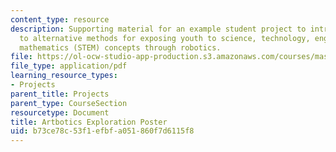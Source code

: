 ```yaml
---
content_type: resource
description: Supporting material for an example student project to introduce educators
  to alternative methods for exposing youth to science, technology, engineering, and
  mathematics (STEM) concepts through robotics.
file: https://ol-ocw-studio-app-production.s3.amazonaws.com/courses/mas-714j-technologies-for-creative-learning-fall-2009/b73ce78c53f1efbfa051860f7d6115f8_MITMAS_714JF09_proj1_postr.pdf
file_type: application/pdf
learning_resource_types:
- Projects
parent_title: Projects
parent_type: CourseSection
resourcetype: Document
title: Artbotics Exploration Poster
uid: b73ce78c-53f1-efbf-a051-860f7d6115f8
---
```

